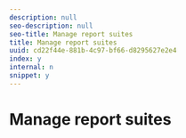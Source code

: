 ```yaml
---
description: null
seo-description: null
seo-title: Manage report suites
title: Manage report suites
uuid: cd22f44e-881b-4c97-bf66-d8295627e2e4
index: y
internal: n
snippet: y
---
```


# Manage report suites


